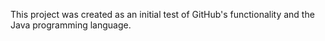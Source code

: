 This project was created as an initial test of GitHub's functionality and the Java programming language.
